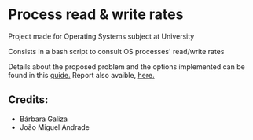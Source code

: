 # Process read & write rates
Project made for Operating Systems subject at University

Consists in a bash script to consult OS processes' read/write rates

Details about the proposed problem and the options implemented can be found in this [guide.](https://github.com/Barb02/SO_ProcessReadnWriteRates/blob/main/SOp2223_trabalho1.pdf)
Report also avaible, [here.](https://github.com/Barb02/SO_ProcessReadnWriteRates/blob/main/SO_Trabalho01.pdf)


## Credits:
- Bárbara Galiza
- João Miguel Andrade
